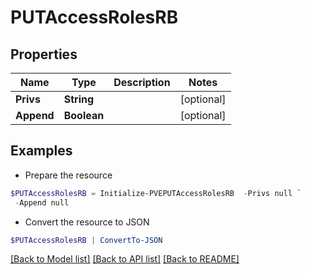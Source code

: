 # PUTAccessRolesRB
## Properties

Name | Type | Description | Notes
------------ | ------------- | ------------- | -------------
**Privs** | **String** |  | [optional] 
**Append** | **Boolean** |  | [optional] 

## Examples

- Prepare the resource
```powershell
$PUTAccessRolesRB = Initialize-PVEPUTAccessRolesRB  -Privs null `
 -Append null
```

- Convert the resource to JSON
```powershell
$PUTAccessRolesRB | ConvertTo-JSON
```

[[Back to Model list]](../README.md#documentation-for-models) [[Back to API list]](../README.md#documentation-for-api-endpoints) [[Back to README]](../README.md)

